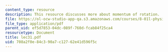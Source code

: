 ```yaml
---
content_type: resource
description: This resource discusses more about momentum of rotation.
file: https://ol-ocw-studio-app-qa.s3.amazonaws.com/courses/8-01l-physics-i-classical-mechanics-fall-2005/708a2f0e84c390a7c12762e41d596f5c_lec31.pdf
file_type: application/pdf
parent_uid: ef5d7853-04dc-089f-760d-fcab84f25ca4
resourcetype: Document
title: lec31.pdf
uid: 708a2f0e-84c3-90a7-c127-62e41d596f5c
---
```

